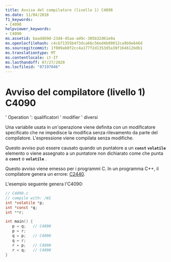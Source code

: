 ```yaml
---
title: Avviso del compilatore (livello 1) C4090
ms.date: 11/04/2016
f1_keywords:
- C4090
helpviewer_keywords:
- C4090
ms.assetid: baad469d-23d4-45aa-ad9c-305b32d61e9a
ms.openlocfilehash: c4cb71355b4f3dca66c56ed4b89012ca9b9e646d
ms.sourcegitcommit: 1f009ab0f2cc4a177f2d1353d5a38f164612bdb1
ms.translationtype: MT
ms.contentlocale: it-IT
ms.lasthandoff: 07/27/2020
ms.locfileid: "87197046"
---
```

# <a name="compiler-warning-level-1-c4090"></a>Avviso del compilatore (livello 1) C4090

' Operation ': qualificatori ' modifier ' diversi

Una variabile usata in un'operazione viene definita con un modificatore specificato che ne impedisce la modifica senza rilevamento da parte del compilatore. L'espressione viene compilata senza modifiche.

Questo avviso può essere causato quando un puntatore a un **`const`** **`volatile`** elemento o viene assegnato a un puntatore non dichiarato come che punta a **`const`** o **`volatile`** .

Questo avviso viene emesso per i programmi C. In un programma C++, il compilatore genera un errore: [C2440](../../error-messages/compiler-errors-1/compiler-error-c2440.md).

L'esempio seguente genera l'C4090:

```c
// C4090.c
// compile with: /W1
int *volatile *p;
int *const *q;
int **r;

int main() {
   p = q;   // C4090
   p = r;
   q = p;   // C4090
   q = r;
   r = p;   // C4090
   r = q;   // C4090
}
```
